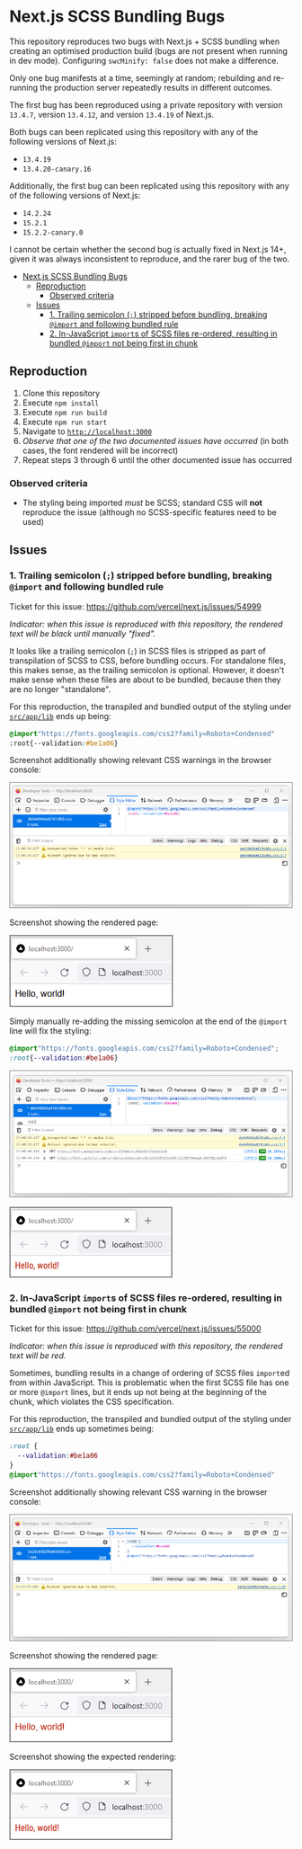 # Next.js SCSS Bundling Bugs

This repository reproduces two bugs with Next.js + SCSS bundling when creating an optimised production build (bugs are
not present when running in dev mode). Configuring `swcMinify: false` does not make a difference.

Only one bug manifests at a time, seemingly at random; rebuilding and re-running the production server repeatedly
results in different outcomes.

The first bug has been reproduced using a private repository with version `13.4.7`, version `13.4.12`, and
version `13.4.19` of Next.js.

Both bugs can been replicated using this repository with any of the following versions of Next.js:

- `13.4.19`
- `13.4.20-canary.16`

Additionally, the first bug can been replicated using this repository with any of the following versions of Next.js:

- `14.2.24`
- `15.2.1`
- `15.2.2-canary.0`

I cannot be certain whether the second bug is actually fixed in Next.js 14+, given it was always inconsistent to
reproduce, and the rarer bug of the two.

[//]: # (@formatter:off)
<!-- TOC -->
* [Next.js SCSS Bundling Bugs](#nextjs-scss-bundling-bugs)
  * [Reproduction](#reproduction)
    * [Observed criteria](#observed-criteria)
  * [Issues](#issues)
    * [1. Trailing semicolon (`;`) stripped before bundling, breaking `@import` and following bundled rule](#1-trailing-semicolon--stripped-before-bundling-breaking-import-and-following-bundled-rule)
    * [2. In-JavaScript `import`s of SCSS files re-ordered, resulting in bundled `@import` not being first in chunk](#2-in-javascript-imports-of-scss-files-re-ordered-resulting-in-bundled-import-not-being-first-in-chunk)
<!-- TOC -->
[//]: # (@formatter:on)

## Reproduction

1. Clone this repository
2. Execute `npm install`
3. Execute `npm run build`
4. Execute `npm run start`
5. Navigate to [`http://localhost:3000`]
6. _Observe that one of the two documented issues have occurred_ (in both cases, the font rendered will be incorrect)
7. Repeat steps 3 through 6 until the other documented issue has occurred

[`http://localhost:3000`]: http://localhost:3000

### Observed criteria

- The styling being imported _must_ be SCSS; standard CSS will **not** reproduce the issue (although no SCSS-specific
  features need to be used)

## Issues

### 1. Trailing semicolon (`;`) stripped before bundling, breaking `@import` and following bundled rule

Ticket for this issue: https://github.com/vercel/next.js/issues/54999

_Indicator: when this issue is reproduced with this repository, the rendered text will be black until manually "fixed"._

It looks like a trailing semicolon (`;`) in SCSS files is stripped as part of transpilation of SCSS to CSS, before
bundling occurs. For standalone files, this makes sense, as the trailing semicolon is optional. However, it doesn't make
sense when these files are about to be bundled, because then they are no longer "standalone".

For this reproduction, the transpiled and bundled output of the styling under [`src/app/lib`] ends up being:

[//]: # (@formatter:off)
```css
@import"https://fonts.googleapis.com/css2?family=Roboto+Condensed"
:root{--validation:#be1a06}
```
[//]: # (@formatter:on)

Screenshot additionally showing relevant CSS warnings in the browser console:

![trailing semicolon issue generated output](./resources/1.1.generated.png "Trailing semicolon issue generated output")

Screenshot showing the rendered page:

![trailing semicolon issue render](./resources/1.2.render.png "Trailing semicolon issue render")

Simply manually re-adding the missing semicolon at the end of the `@import` line will fix the styling:

[//]: # (@formatter:off)
```css
@import"https://fonts.googleapis.com/css2?family=Roboto+Condensed";
:root{--validation:#be1a06}
```
[//]: # (@formatter:on)

![trailing semicolon issue manual fix](./resources/1.3.manual-fix.png "Trailing semicolon issue manual fix")

![expected page render](./resources/0.1.expected.png "Expected page render")

[`src/app/lib`]: src/app/lib

### 2. In-JavaScript `import`s of SCSS files re-ordered, resulting in bundled `@import` not being first in chunk

Ticket for this issue: https://github.com/vercel/next.js/issues/55000

_Indicator: when this issue is reproduced with this repository, the rendered text will be red._

Sometimes, bundling results in a change of ordering of SCSS files `import`ed from within JavaScript. This is problematic
when the first SCSS file has one or more `@import` lines, but it ends up not being at the beginning of the chunk, which
violates the CSS specification.

For this reproduction, the transpiled and bundled output of the styling under [`src/app/lib`] ends up sometimes being:

[//]: # (@formatter:off)
```css
:root {
  --validation:#be1a06
}
@import"https://fonts.googleapis.com/css2?family=Roboto+Condensed"
```
[//]: # (@formatter:on)

Screenshot additionally showing relevant CSS warning in the browser console:

![import re-ordering issue generated output](./resources/2.1.generated.png "Import re-ordering issue generated output")

Screenshot showing the rendered page:

![import re-ordering issue render](./resources/2.2.render.png "Import re-ordering issue render")

Screenshot showing the expected rendering:

![expected page render](./resources/0.1.expected.png "Expected page render")

[`src/app/lib`]: src/app/lib

